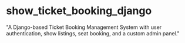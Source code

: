 # show_ticket_booking_django
"A Django-based Ticket Booking Management System with user authentication, show listings, seat booking, and a custom admin panel."
